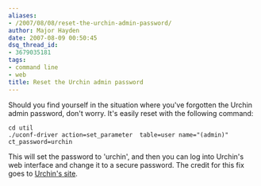 ```yaml
---
aliases:
- /2007/08/08/reset-the-urchin-admin-password/
author: Major Hayden
date: 2007-08-09 00:50:45
dsq_thread_id:
- 3679035181
tags:
- command line
- web
title: Reset the Urchin admin password
---
```


Should you find yourself in the situation where you've forgotten the Urchin admin password, don't worry. It's easily reset with the following command:

```
cd util
./uconf-driver action=set_parameter  table=user name="(admin)"  ct_password=urchin
```

This will set the password to 'urchin', and then you can log into Urchin's web interface and change it to a secure password. The credit for this fix goes to [Urchin's site][1].

 [1]: http://www.google.com/support/urchin45/bin/answer.py?answer=28531&topic=7392